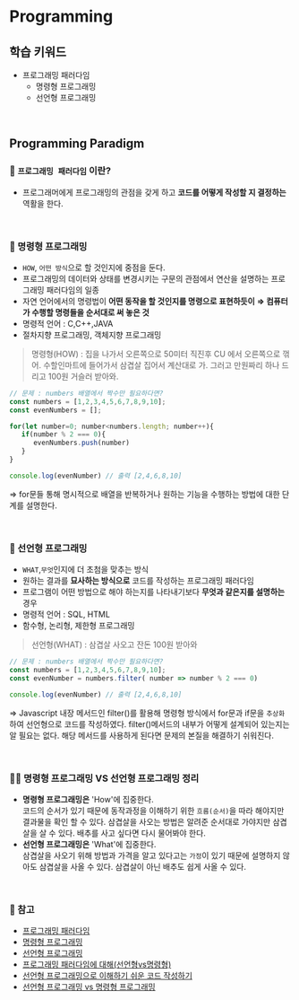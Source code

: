 # Programming

## 학습 키워드

- 프로그래밍 패러다임
  - 명령형 프로그래밍
  - 선언형 프로그래밍

<br/>

## Programming Paradigm

### 📖 `프로그래밍 패러다임` 이란?  

- 프로그래머에게 프로그래밍의 관점을 갖게 하고 __코드를 어떻게 작성할 지 결정하는__ 역활을 한다.

<br/>

### 🤖 명령형 프로그래밍

- `HOW`, `어떤 방식`으로 할 것인지에 중점을 둔다.
- 프로그래밍의 데이터와 상태를 변경시키는 구문의 관점에서 연산을 설명하는 프로그래밍 패러다임의 일종
- 자연 언어에서의 명령법이 __어떤 동작을 할 것인지를 명령으로 표현하듯이__ __⇒ 컴퓨터가 수행할 명령들을 순서대로 써 놓은 것__
- 명령적 언어 : C,C++,JAVA
- 절차지향 프로그래밍, 객체지향 프로그래밍

> 명령형(HOW) : 집을 나가서 오른쪽으로 50미터 직진후 CU 에서 오른쪽으로 꺾어. 수할인마트에 들어가서 삼겹살 집어서 계산대로 가. 그러고 만원짜리 하나 드리고 100원 거슬러 받아와.

```javascript
// 문제 : numbers 배열에서 짝수만 필요하다면?
const numbers = [1,2,3,4,5,6,7,8,9,10]; 
const evenNumbers = []; 

for(let number=0; number<numbers.length; number++){
   if(number % 2 === 0){
      evenNumbers.push(number)
   }
}

console.log(evenNumber) // 출력 [2,4,6,8,10] 
```

⇒ for문들 통해 명시적으로 배열을 반복하거나 원하는 기능을 수행하는 방법에 대한 단계를 설명한다.

<br/>

### 🤖 선언형 프로그래밍

- `WHAT`,`무엇`인지에 더 초첨을 맞추는 방식
- 원하는 결과를 __묘사하는 방식으로__ 코드를 작성하는 프로그래밍 패러다임
- 프로그램이 어떤 방법으로 해야 하는지를 나타내기보다 __무엇과 같은지를 설명하는__ 경우
- 명령적 언어 : SQL, HTML
- 함수형, 논리형, 제한형 프로그래밍

>선언형(WHAT) : 삼겹살 사오고 잔돈 100원 받아와

```javascript
// 문제 : numbers 배열에서 짝수만 필요하다면?
const numbers = [1,2,3,4,5,6,7,8,9,10]; 
const evenNumber = numbers.filter( number => number % 2 === 0)

console.log(evenNumber) // 출력 [2,4,6,8,10] 
```

⇒ Javascript 내장 메서드인 filter()를 활용해 명령형 방식에서 for문과 if문을 `추상화`하여 선언형으로 코드를 작성하였다. filter()메서드의 내부가 어떻게 설계되어 있는지는 알 필요는 없다. 해당 메서드를 사용하게 된다면
문제의 본질을 해결하기 쉬워진다.

<br/>

### ✍🏻 명령형 프로그래밍 VS 선언형 프로그래밍 정리  

- __명령형 프로그래밍은__ 'How'에 집중한다.<br/>
  코드의 순서가 있기 때문에 동작과정을 이해하기 위한 `흐름(순서)`을 따라 해야지만 결과물을 확인 할 수 있다.
  삼겹살을 사오는 방법은 알려준 순서대로 가야지만 삼겹살을 살 수 있다. 배추를 사고 싶다면 다시 물어봐야 한다.
- __선언형 프로그래밍은__ 'What'에 집중한다.<br/>
삼겹살을 사오기 위해 방법과 가격을 알고 있다고는 `가정`이 있기 때문에 설명하지 않아도 삼겹살을 사올 수 있다. 삼겹살이 아닌 배추도 쉽게 사올 수 있다.

<br/>

### 🔗 참고

- [프로그래밍 패러다임]("https://ko.wikipedia.org/wiki/%ED%94%84%EB%A1%9C%EA%B7%B8%EB%9E%98%EB%B0%8D_%ED%8C%A8%EB%9F%AC%EB%8B%A4%EC%9E%84")
- [명령형 프로그래밍]("https://ko.wikipedia.org/wiki/%EB%AA%85%EB%A0%B9%ED%98%95_%ED%94%84%EB%A1%9C%EA%B7%B8%EB%9E%98%EB%B0%8D")
- [선언형 프로그래밍]("https://ko.wikipedia.org/wiki/%EC%84%A0%EC%96%B8%ED%98%95_%ED%94%84%EB%A1%9C%EA%B7%B8%EB%9E%98%EB%B0%8D")
- [프로그래밍 패러다임에 대해(선언형vs명령형)](https://velog.io/@turtle601/프로그래밍-패러다임에-대해선언형-vs-명령형)
- [선언형 프로그래밍으로 이해하기 쉬운 코드 작성하기](https://yozm.wishket.com/magazine/detail/2083/)
- [선언형 프로그래밍 vs 명령형 프로그래밍](https://velog.io/@wndud0647/TIL-39-CS-선언형-프로그래밍-vs-명령형-프로그래밍)
